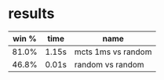 # results


| win % | time | name |
| ------- | ---- | ---- |
| 81.0% | 1.15s | mcts 1ms vs random |
| 46.8% | 0.01s | random vs random |

